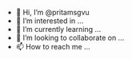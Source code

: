 - 👋 Hi, I’m @pritamsgvu
- 👀 I’m interested in ...
- 🌱 I’m currently learning ...
- 💞️ I’m looking to collaborate on ...
- 📫 How to reach me ...

<!---
pritamsgvu/pritamsgvu is a ✨ special ✨ repository because its `README.md` (this file) appears on your GitHub profile.
You can click the Preview link to take a look at your changes.
--->
